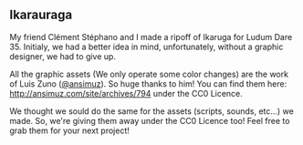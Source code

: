 ## Ikarauraga

My friend Clément Stéphano and I made a ripoff of Ikaruga for Ludum Dare 35. Initialy, we had a better idea in mind, unfortunately, without a graphic designer, we had to give up.

All the graphic assets (We only operate some color changes) are the work of Luis Zuno ([@ansimuz](https://twitter.com/ansimuz)). So huge thanks to him!
You can find them here: http://ansimuz.com/site/archives/794 under the CC0 Licence.

We thought we sould do the same for the assets (scripts, sounds, etc...) we made. So, we're giving them away under the CC0 Licence too! Feel free to grab them for your next project!